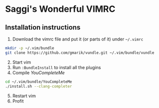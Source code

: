 # Saggi's Wonderful VIMRC

## Installation instructions

1. Download the vimrc file and put it (or parts of it) under `~/.vimrc`

```sh
mkdir -p ~/.vim/bundle
git clone https://github.com/gmarik/vundle.git ~/.vim/bundle/vundle
```

2. Start vim
3. Run `:BundleInstall` to install all the plugins
4. Compile *YouCompleteMe*

```sh
cd ~/.vim/bundle/YouCompleteMe
./install.sh --clang-completer
```

5. Restart vim
6. Profit
